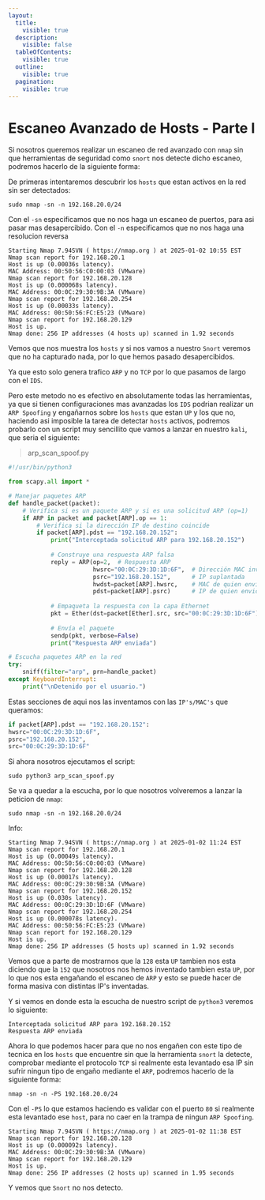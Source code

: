 ```yaml
---
layout:
  title:
    visible: true
  description:
    visible: false
  tableOfContents:
    visible: true
  outline:
    visible: true
  pagination:
    visible: true
---
```


# Escaneo Avanzado de Hosts - Parte l

Si nosotros queremos realizar un escaneo de red avanzado con `nmap` sin que herramientas de seguridad como `snort` nos detecte dicho escaneo, podremos hacerlo de la siguiente forma:

De primeras intentaremos descubrir los `hosts` que estan activos en la red sin ser detectados:

```shell
sudo nmap -sn -n 192.168.20.0/24
```

Con el `-sn` especificamos que no nos haga un escaneo de puertos, para asi pasar mas desapercibido. Con el `-n` especificamos que no nos haga una resolucion reversa

```
Starting Nmap 7.94SVN ( https://nmap.org ) at 2025-01-02 10:55 EST
Nmap scan report for 192.168.20.1
Host is up (0.00036s latency).
MAC Address: 00:50:56:C0:00:03 (VMware)
Nmap scan report for 192.168.20.128
Host is up (0.000068s latency).
MAC Address: 00:0C:29:30:9B:3A (VMware)
Nmap scan report for 192.168.20.254
Host is up (0.00033s latency).
MAC Address: 00:50:56:FC:E5:23 (VMware)
Nmap scan report for 192.168.20.129
Host is up.
Nmap done: 256 IP addresses (4 hosts up) scanned in 1.92 seconds
```

Vemos que nos muestra los `hosts` y si nos vamos a nuestro `Snort` veremos que no ha capturado nada, por lo que hemos pasado desapercibidos.

Ya que esto solo genera trafico `ARP` y no `TCP` por lo que pasamos de largo con el `IDS`.

Pero este metodo no es efectivo en absolutamente todas las herramientas, ya que si tienen configuraciones mas avanzadas los `IDS` podrian realizar un `ARP Spoofing` y engañarnos sobre los `hosts` que estan `UP` y los que no, haciendo asi imposible la tarea de detectar `hosts` activos, podremos probarlo con un script muy sencillito que vamos a lanzar en nuestro `kali`, que seria el siguiente:

> arp\_scan\_spoof.py

```python
#!/usr/bin/python3

from scapy.all import *

# Manejar paquetes ARP
def handle_packet(packet):
    # Verifica si es un paquete ARP y si es una solicitud ARP (op=1)
    if ARP in packet and packet[ARP].op == 1:  
        # Verifica si la dirección IP de destino coincide
        if packet[ARP].pdst == "192.168.20.152":
            print("Interceptada solicitud ARP para 192.168.20.152")
            
            # Construye una respuesta ARP falsa
            reply = ARP(op=2,  # Respuesta ARP
                        hwsrc="00:0C:29:3D:1D:6F",  # Dirección MAC inventada
                        psrc="192.168.20.152",      # IP suplantada
                        hwdst=packet[ARP].hwsrc,    # MAC de quien envió la solicitud
                        pdst=packet[ARP].psrc)      # IP de quien envió la solicitud
            
            # Empaqueta la respuesta con la capa Ethernet
            pkt = Ether(dst=packet[Ether].src, src="00:0C:29:3D:1D:6F") / reply
            
            # Envía el paquete
            sendp(pkt, verbose=False)
            print("Respuesta ARP enviada")

# Escucha paquetes ARP en la red
try:
    sniff(filter="arp", prn=handle_packet)
except KeyboardInterrupt:
    print("\nDetenido por el usuario.")
```

Estas secciones de aqui nos las inventamos con las `IP's/MAC's` que queramos:

```python
if packet[ARP].pdst == "192.168.20.152":
hwsrc="00:0C:29:3D:1D:6F",
psrc="192.168.20.152",
src="00:0C:29:3D:1D:6F"
```

Si ahora nosotros ejecutamos el script:

```shell
sudo python3 arp_scan_spoof.py
```

Se va a quedar a la escucha, por lo que nosotros volveremos a lanzar la peticion de `nmap`:

```shell
sudo nmap -sn -n 192.168.20.0/24
```

Info:

```
Starting Nmap 7.94SVN ( https://nmap.org ) at 2025-01-02 11:24 EST
Nmap scan report for 192.168.20.1
Host is up (0.00049s latency).
MAC Address: 00:50:56:C0:00:03 (VMware)
Nmap scan report for 192.168.20.128
Host is up (0.00017s latency).
MAC Address: 00:0C:29:30:9B:3A (VMware)
Nmap scan report for 192.168.20.152
Host is up (0.030s latency).
MAC Address: 00:0C:29:3D:1D:6F (VMware)
Nmap scan report for 192.168.20.254
Host is up (0.000078s latency).
MAC Address: 00:50:56:FC:E5:23 (VMware)
Nmap scan report for 192.168.20.129
Host is up.
Nmap done: 256 IP addresses (5 hosts up) scanned in 1.92 seconds
```

Vemos que a parte de mostrarnos que la `128` esta `UP` tambien nos esta diciendo que la `152` que nosotros nos hemos inventado tambien esta `UP`, por lo que nos esta engañando el escaneo de `ARP` y esto se puede hacer de forma masiva con distintas IP's inventadas.

Y si vemos en donde esta la escucha de nuestro script de `python3` veremos lo siguiente:

```
Interceptada solicitud ARP para 192.168.20.152
Respuesta ARP enviada
```

Ahora lo que podemos hacer para que no nos engañen con este tipo de tecnica en los `hosts` que encuentre sin que la herramienta `snort` la detecte, comprobar mediante el protocolo `TCP` si realmente esta levantado esa IP sin sufrir ningun tipo de engaño mediante el `ARP`, podremos hacerlo de la siguiente forma:

```shell
nmap -sn -n -PS 192.168.20.0/24
```

Con el `-PS` lo que estamos haciendo es validar con el puerto `80` si realmente esta levantado ese `host`, para no caer en la trampa de ningun `ARP Spoofing`.

```
Starting Nmap 7.94SVN ( https://nmap.org ) at 2025-01-02 11:38 EST
Nmap scan report for 192.168.20.128
Host is up (0.000092s latency).
MAC Address: 00:0C:29:30:9B:3A (VMware)
Nmap scan report for 192.168.20.129
Host is up.
Nmap done: 256 IP addresses (2 hosts up) scanned in 1.95 seconds
```

Y vemos que `Snort` no nos detecto.
